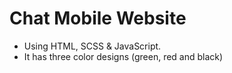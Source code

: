 <h1>Chat Mobile Website</h1>
<ul>
	<li>Using HTML, SCSS & JavaScript.</li>
	<li>It has three color designs (green, red and black)</li>
</ul>	
